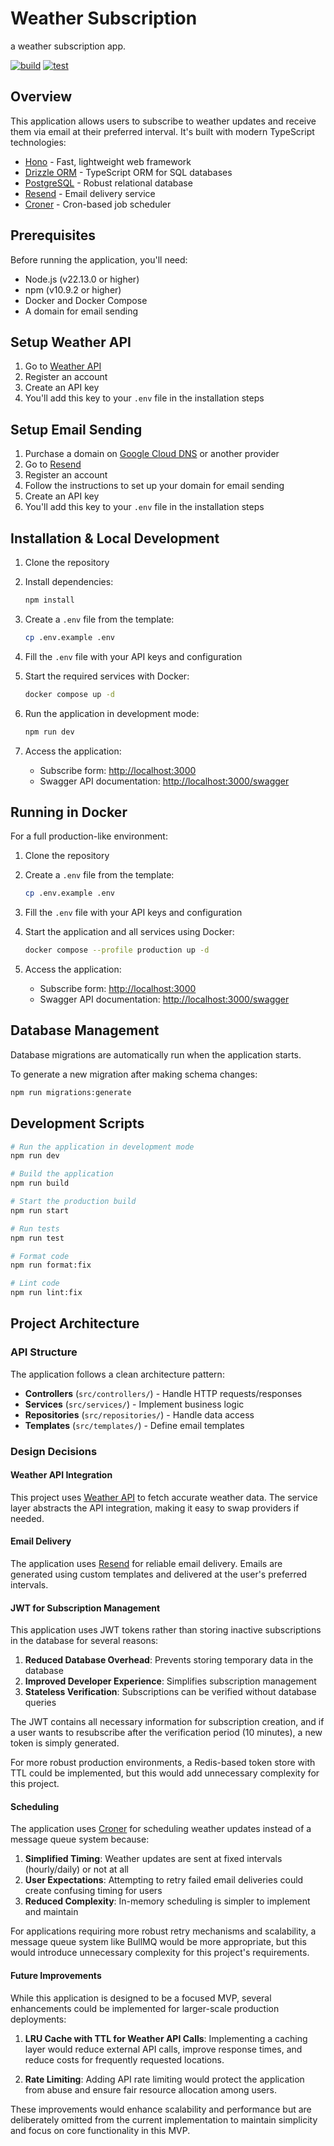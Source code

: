 # Weather Subscription

a weather subscription app.

[![build](https://github.com/allohamora/weather-subscription/actions/workflows/build.yml/badge.svg?event=push&branch=master)](https://github.com/allohamora/weather-subscription/actions/workflows/build.yml)
[![test](https://github.com/allohamora/weather-subscription/actions/workflows/test.yml/badge.svg?event=push&branch=master)](https://github.com/allohamora/weather-subscription/actions/workflows/test.yml)

## Overview

This application allows users to subscribe to weather updates and receive them via email at their preferred interval. It's built with modern TypeScript technologies:

- [Hono](https://hono.dev/) - Fast, lightweight web framework
- [Drizzle ORM](https://orm.drizzle.team/) - TypeScript ORM for SQL databases
- [PostgreSQL](https://www.postgresql.org/) - Robust relational database
- [Resend](https://resend.com/) - Email delivery service
- [Croner](https://github.com/hexagon/croner) - Cron-based job scheduler

## Prerequisites

Before running the application, you'll need:

- Node.js (v22.13.0 or higher)
- npm (v10.9.2 or higher)
- Docker and Docker Compose
- A domain for email sending

## Setup Weather API

1. Go to [Weather API](https://www.weatherapi.com/)
2. Register an account
3. Create an API key
4. You'll add this key to your `.env` file in the installation steps

## Setup Email Sending

1. Purchase a domain on [Google Cloud DNS](https://cloud.google.com/dns) or another provider
2. Go to [Resend](https://resend.com/)
3. Register an account
4. Follow the instructions to set up your domain for email sending
5. Create an API key
6. You'll add this key to your `.env` file in the installation steps

## Installation & Local Development

1. Clone the repository

2. Install dependencies:

   ```bash
   npm install
   ```

3. Create a `.env` file from the template:

   ```bash
   cp .env.example .env
   ```

4. Fill the `.env` file with your API keys and configuration

5. Start the required services with Docker:

   ```bash
   docker compose up -d
   ```

6. Run the application in development mode:

   ```bash
   npm run dev
   ```

7. Access the application:
   - Subscribe form: [http://localhost:3000](http://localhost:3000)
   - Swagger API documentation: [http://localhost:3000/swagger](http://localhost:3000/swagger)

## Running in Docker

For a full production-like environment:

1. Clone the repository

2. Create a `.env` file from the template:

   ```bash
   cp .env.example .env
   ```

3. Fill the `.env` file with your API keys and configuration

4. Start the application and all services using Docker:

   ```bash
   docker compose --profile production up -d
   ```

5. Access the application:
   - Subscribe form: [http://localhost:3000](http://localhost:3000)
   - Swagger API documentation: [http://localhost:3000/swagger](http://localhost:3000/swagger)

## Database Management

Database migrations are automatically run when the application starts.

To generate a new migration after making schema changes:

```bash
npm run migrations:generate
```

## Development Scripts

```bash
# Run the application in development mode
npm run dev

# Build the application
npm run build

# Start the production build
npm run start

# Run tests
npm run test

# Format code
npm run format:fix

# Lint code
npm run lint:fix
```

## Project Architecture

### API Structure

The application follows a clean architecture pattern:

- **Controllers** (`src/controllers/`) - Handle HTTP requests/responses
- **Services** (`src/services/`) - Implement business logic
- **Repositories** (`src/repositories/`) - Handle data access
- **Templates** (`src/templates/`) - Define email templates

### Design Decisions

#### Weather API Integration

This project uses [Weather API](https://www.weatherapi.com/) to fetch accurate weather data. The service layer abstracts the API integration, making it easy to swap providers if needed.

#### Email Delivery

The application uses [Resend](https://resend.com/) for reliable email delivery. Emails are generated using custom templates and delivered at the user's preferred intervals.

#### JWT for Subscription Management

This application uses JWT tokens rather than storing inactive subscriptions in the database for several reasons:

1. **Reduced Database Overhead**: Prevents storing temporary data in the database
2. **Improved Developer Experience**: Simplifies subscription management
3. **Stateless Verification**: Subscriptions can be verified without database queries

The JWT contains all necessary information for subscription creation, and if a user wants to resubscribe after the verification period (10 minutes), a new token is simply generated.

For more robust production environments, a Redis-based token store with TTL could be implemented, but this would add unnecessary complexity for this project.

#### Scheduling

The application uses [Croner](https://github.com/hexagon/croner) for scheduling weather updates instead of a message queue system because:

1. **Simplified Timing**: Weather updates are sent at fixed intervals (hourly/daily) or not at all
2. **User Expectations**: Attempting to retry failed email deliveries could create confusing timing for users
3. **Reduced Complexity**: In-memory scheduling is simpler to implement and maintain

For applications requiring more robust retry mechanisms and scalability, a message queue system like BullMQ would be more appropriate, but this would introduce unnecessary complexity for this project's requirements.

#### Future Improvements

While this application is designed to be a focused MVP, several enhancements could be implemented for larger-scale production deployments:

1. **LRU Cache with TTL for Weather API Calls**: Implementing a caching layer would reduce external API calls, improve response times, and reduce costs for frequently requested locations.

2. **Rate Limiting**: Adding API rate limiting would protect the application from abuse and ensure fair resource allocation among users.

These improvements would enhance scalability and performance but are deliberately omitted from the current implementation to maintain simplicity and focus on core functionality in this MVP.
